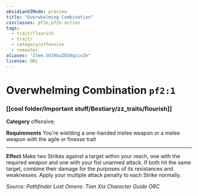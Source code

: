 ```yaml
---
obsidianUIMode: preview
title: "Overwhelming Combination"
cssclasses: pf2e,pf2e-action
tags:
  - trait/flourish
  - trait/
  - category/offensive
  - remaster
aliases: "Item.SU3XkaZEb9qzivZe"
license: ORC
---
```

# Overwhelming Combination `pf2:1`

### [[cool folder/Important stuff/Bestiary/zz_traits/flourish]]

**Category** offensive; 




**Requirements** You're wielding a one-handed melee weapon or a melee weapon with the agile or finesse trait

* * *

**Effect** Make two Strikes against a target within your reach, one with the required weapon and one with your fist unarmed attack. If both hit the same target, combine their damage for the purposes of its resistances and weaknesses. Apply your multiple attack penalty to each Strike normally.

*Source: Pathfinder Lost Omens: Tian Xia Character Guide*
*ORC*